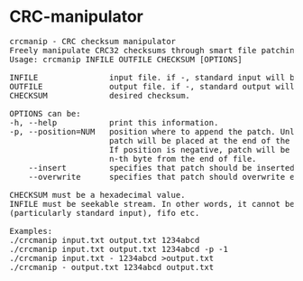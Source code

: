 CRC-manipulator
===============

<pre>
crcmanip - CRC checksum manipulator
Freely manipulate CRC32 checksums through smart file patching.
Usage: crcmanip INFILE OUTFILE CHECKSUM [OPTIONS]

INFILE               input file. if -, standard input will be used.
OUTFILE              output file. if -, standard output will be used.
CHECKSUM             desired checksum.

OPTIONS can be:
-h, --help           print this information.
-p, --position=NUM   position where to append the patch. Unless specified,
                     patch will be placed at the end of the input file.
                     If position is negative, patch will be placed at the
                     n-th byte from the end of file.
    --insert         specifies that patch should be inserted (default)
    --overwrite      specifies that patch should overwrite existing bytes

CHECKSUM must be a hexadecimal value.
INFILE must be seekable stream. In other words, it cannot be a pipe
(particularly standard input), fifo etc.

Examples:
./crcmanip input.txt output.txt 1234abcd
./crcmanip input.txt output.txt 1234abcd -p -1
./crcmanip input.txt - 1234abcd >output.txt
./crcmanip - output.txt 1234abcd <input.txt
./crcmanip - - 1234abcd <input.txt >output.txt
</pre>
